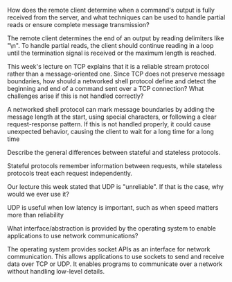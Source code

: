 How does the remote client determine when a command's output is fully received from the server, and what techniques can be used to handle partial reads or ensure complete message transmission?

The remote client determines the end of an output by reading delimiters like "\n". To handle partial reads, the client should continue reading in a loop until the termination signal is received or the maximum length is reached.

This week's lecture on TCP explains that it is a reliable stream protocol rather than a message-oriented one. Since TCP does not preserve message boundaries, how should a networked shell protocol define and detect the beginning and end of a command sent over a TCP connection? What challenges arise if this is not handled correctly?

A networked shell protocol can mark message boundaries by adding the message length at the start, using special characters, or following a clear request-response pattern. If this is not handled properly, it could cause unexpected behavior, causing the client to wait for a long time for a long time

Describe the general differences between stateful and stateless protocols.

Stateful protocols remember information between requests, while stateless protocols treat each request independently.

Our lecture this week stated that UDP is "unreliable". If that is the case, why would we ever use it?

UDP is useful when low latency is important, such as when speed matters more than reliability

What interface/abstraction is provided by the operating system to enable applications to use network communications?

The operating system provides socket APIs as an interface for network communication. This allows applications to use sockets to send and receive data over TCP or UDP. It enables programs to communicate over a network without handling low-level details.
